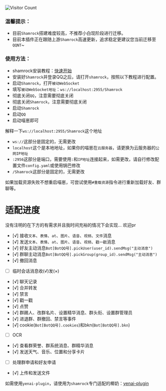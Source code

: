  ![Visitor Count](https://profile-counter.glitch.me/Zyy955-Lain-plugin/count.svg)

### 温馨提示：
- 目前`Shamrock`搭建难度较高，不推荐小白现阶段进行迁移。
- 目前本插件正在跟随上游`Shamrock`高速更新，追求稳定更建议您当前迁移至`QQNT`~

### 使用方法：

- shamrock安装教程：[快速开始](https://whitechi73.github.io/OpenShamrock/guide/getting-started.html)
- 安装好`Shamrock`并登录QQ之后，请打开`shamrock`，按照以下教程进行配置。
- 启动`Shamrock`，打开`被动WebSocket`
- 填写`被动WebSocket地址`：`ws://localhost:2955/Shamrock`
- 彻底关闭`QQ`，注意需要彻底关闭
- 彻底关闭`Shamrock`，注意需要彻底关闭
- 启动`Shamrock`
- 启动`QQ`
- 启动喵崽即可


解释一下`ws://localhost:2955/Shamrock`这个地址
- `ws://`这部分是固定的，无需更改
- `localhost`这个是本地地址，如果你的喵崽在`云服务器`，请更换为云服务器的`公网IP地址`
- `:2956`这部分是端口，需要使用`:`和`IP地址`连接起来，如需更改，请自行修改配置文件`config.yaml`或使用锅巴修改
- `/Shamrock`这部分是固定的，无需更改


如果加载资源失败不想重启喵崽，可尝试使用`#重载资源`指令进行重新加载好友、群聊等。

# 适配进度

没有注明的在下方的有需求并且我时间充裕的情况下会实现... 欢迎pr

- [√] 接收`文本`、`表情`、`at`、`图片`、`语音`、`视频`、`文件`消息
- [√] 发送`文本`、`表情`、`at`、`图片`、`语音`、`视频`、`戳一戳`消息
- [√] 好友主动消息`Bot[BotQQ号].pickUser(user_id).sendMsg("主动消息")`
- [√] 群聊主动消息`Bot[BotQQ号].pickGroup(group_id).sendMsg("主动消息")`
- [√] 撤回消息
- [ ] 临时会话消息收(√)发(×)
- [√] 聊天记录
- [√] 合并转发
- [√] 禁言
- [√] 戳一戳
- [√] 点赞
- [√] 群踢人、改群名片、设置精华消息、群头衔、设置群管理员
- [√] 进退群、群撤回、禁言等事件
- [√] cookie(`Bot[BotQQ号].cookies`)和bkn(`Bot[BotQQ号].bkn`)
- [ ] OCR
- [√] 查看群荣誉、群系统消息、群精华消息
- [√] 发送天气、音乐、位置和分享卡片
- [ ] 处理群申请和好友申请
- [√] 上传和发送文件

如需使用`yenai-plugin`，请使用为`shamrock`专门适配的椰奶：[yenai-plugin](https://github.com/yeyang52/yenai-plugin)